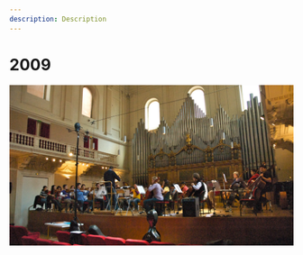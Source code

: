 ```yaml
---
description: Description
---
```


# 2009

![](https://raw.githubusercontent.com/grammaton/stereo-pairs/master/2009/photos/2009-04-15-DSC_6722.jpg)
